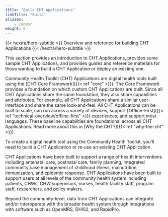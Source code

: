 ```yaml
---
title: "Build CHT Applications"
linkTitle: "Build"
aliases:
    - /apps/
weight: 6
---
```


{{< hextra/hero-subtitle >}}
  Overview and reference for building CHT Applications
{{< /hextra/hero-subtitle >}}

This section provides an introduction to CHT Applications, provides some sample CHT Applications, and provides guides and reference materials for those wanting to build a CHT Application or deploy an existing one.
  
Community Health Toolkit (CHT) Applications are digital health tools built using the [CHT Core Framework]({{< ref "core" >}}). The Core Framework provides a foundation on which custom CHT Applications are built. Since all CHT Applications share the same foundation, they also share capabilities and attributes. For example, all CHT Applications share a similar user-interface and share the same look-and-feel. All CHT Applications can be built to scale, can run across a variety of devices, support [Offline-First]({{< ref "technical-overview/offline-first" >}}) experiences, and support most languages. These baseline capabilities are foundational across all CHT Applications. Read more about this in [Why the CHT?]({{< ref "why-the-cht" >}}).

To create a digital health tool using the Community Health Toolkit, you'll need to build a CHT Application or re-use an existing CHT Application.

CHT Applications have been built to support a range of health interventions including antenatal care, postnatal care, family planning, integrated community case management of childhood illness, malnutrition, immunization, and epidemic response. CHT Applications have been built to support users at all levels of the community health system including patients, CHWs, CHW supervisors, nurses, health facility staff, program staff, researchers, and policy makers. 

Beyond the community-level, data from CHT Applications can integrate and/or interoperate with the broader health system through integrations with software such as OpenMRS, DHIS2, and RapidPro.